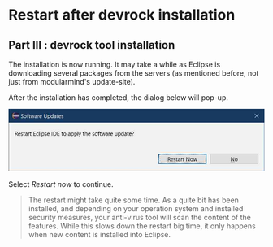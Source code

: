 # Restart after devrock installation

## Part III : devrock tool installation 

 The installation is now running. It may take a while as Eclipse is downloading several packages from the servers (as mentioned before, not just from modularmind's update-site).

 After the installation has completed, the dialog below will pop-up.
 
![picture of the restart dialog](./images/09.devrock.jpg "restarting after install")

Select *Restart now* to continue.

> The restart might take quite some time. As a quite bit has been installed, and depending on your operation system and installed security measures, your anti-virus tool will scan the content of the features. While this slows down the restart big time, it only happens when new content is installed into Eclipse.
